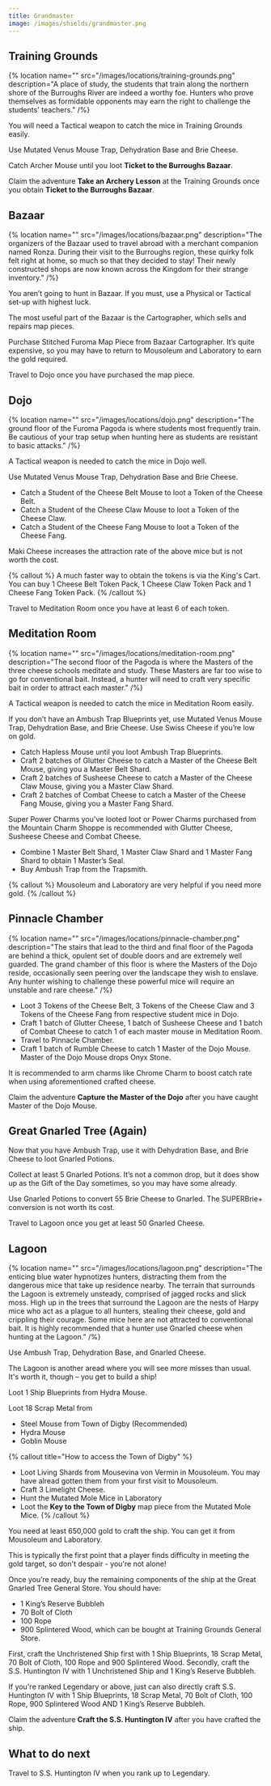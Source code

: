 ```yaml
---
title: Grandmaster
image: /images/shields/grandmaster.png
---
```


## Training Grounds

{% location
 name=""
 src="/images/locations/training-grounds.png"
 description="A place of study, the students that train along the northern shore of the Burroughs River are indeed a worthy foe. Hunters who prove themselves as formidable opponents may earn the right to challenge the students' teachers."
/%}

You will need a Tactical weapon to catch the mice in Training Grounds easily.

Use Mutated Venus Mouse Trap, Dehydration Base and Brie Cheese.

Catch Archer Mouse until you loot **Ticket to the Burroughs Bazaar**.

Claim the adventure **Take an Archery Lesson** at the Training Grounds once you obtain **Ticket to the Burroughs Bazaar**.

## Bazaar

{% location
 name=""
 src="/images/locations/bazaar.png"
 description="The organizers of the Bazaar used to travel abroad with a merchant companion named Ronza. During their visit to the Burroughs region, these quirky folk felt right at home, so much so that they decided to stay! Their newly constructed shops are now known across the Kingdom for their strange inventory."
/%}

You aren’t going to hunt in Bazaar. If you must, use a Physical or Tactical set-up with highest luck.

The most useful part of the Bazaar is the Cartographer, which sells and repairs map pieces.

Purchase Stitched Furoma Map Piece from Bazaar Cartographer. It’s quite expensive, so you may have to return to Mousoleum and Laboratory to earn the gold required.

Travel to Dojo once you have purchased the map piece.

## Dojo

{% location
 name=""
 src="/images/locations/dojo.png"
 description="The ground floor of the Furoma Pagoda is where students most frequently train. Be cautious of your trap setup when hunting here as students are resistant to basic attacks."
/%}

A Tactical weapon is needed to catch the mice in Dojo well.

Use Mutated Venus Mouse Trap, Dehydration Base and Brie Cheese.

- Catch a Student of the Cheese Belt Mouse to loot a Token of the Cheese Belt.
- Catch a Student of the Cheese Claw Mouse to loot a Token of the Cheese Claw.
- Catch a Student of the Cheese Fang Mouse to loot a Token of the Cheese Fang.

Maki Cheese increases the attraction rate of the above mice but is not worth the cost.

{% callout %}
A much faster way to obtain the tokens is via the King's Cart. You can buy 1 Cheese Belt Token Pack, 1 Cheese Claw Token Pack and 1 Cheese Fang Token Pack.
{% /callout %}

Travel to Meditation Room once you have at least 6 of each token.

## Meditation Room

{% location
 name=""
 src="/images/locations/meditation-room.png"
 description="The second floor of the Pagoda is where the Masters of the three cheese schools meditate and study. These Masters are far too wise to go for conventional bait. Instead, a hunter will need to craft very specific bait in order to attract each master."
/%}

A Tactical weapon is needed to catch the mice in Meditation Room easily.

If you don’t have an Ambush Trap Blueprints yet, use Mutated Venus Mouse Trap, Dehydration Base, and Brie Cheese. Use Swiss Cheese if you’re low on gold.

- Catch Hapless Mouse until you loot Ambush Trap Blueprints.
- Craft 2 batches of Glutter Cheese to catch a Master of the Cheese Belt Mouse, giving you a Master Belt Shard.
- Craft 2 batches of Susheese Cheese to catch a Master of the Cheese Claw Mouse, giving you a Master Claw Shard.
- Craft 2 batches of Combat Cheese to catch a Master of the Cheese Fang Mouse, giving you a Master Fang Shard.

Super Power Charms you've looted loot or Power Charms purchased from the Mountain Charm Shoppe is recommended with Glutter Cheese, Susheese Cheese and Combat Cheese.

- Combine 1 Master Belt Shard, 1 Master Claw Shard and 1 Master Fang Shard to obtain 1 Master’s Seal.
- Buy Ambush Trap from the Trapsmith.

{% callout %}
Mousoleum and Laboratory are very helpful if you need more gold.
{% /callout %}

## Pinnacle Chamber

{% location
 name=""
 src="/images/locations/pinnacle-chamber.png"
 description="The stairs that lead to the third and final floor of the Pagoda are behind a thick, opulent set of double doors and are extremely well guarded. The grand chamber of this floor is where the Masters of the Dojo reside, occasionally seen peering over the landscape they wish to enslave. Any hunter wishing to challenge these powerful mice will require an unstable and rare cheese."
/%}

- Loot 3 Tokens of the Cheese Belt, 3 Tokens of the Cheese Claw and 3 Tokens of the Cheese Fang from respective student mice in Dojo.
- Craft 1 batch of Glutter Cheese, 1 batch of Susheese Cheese and 1 batch of Combat Cheese to catch 1 of each master mouse in Meditation Room.
- Travel to Pinnacle Chamber.
- Craft 1 batch of Rumble Cheese to catch 1 Master of the Dojo Mouse. Master of the Dojo Mouse drops Onyx Stone.

It is recommended to arm charms like Chrome Charm to boost catch rate when using aforementioned crafted cheese.

Claim the adventure **Capture the Master of the Dojo** after you have caught Master of the Dojo Mouse.

## Great Gnarled Tree (Again)

Now that you have Ambush Trap, use it with Dehydration Base, and Brie Cheese to loot Gnarled Potions.

Collect at least 5 Gnarled Potions. It’s not a common drop, but it does show up as the Gift of the Day sometimes, so you may have some already.

Use Gnarled Potions to convert 55 Brie Cheese to Gnarled. The SUPERBrie+ conversion is not worth its cost.

Travel to Lagoon once you get at least 50 Gnarled Cheese.

## Lagoon

{% location
 name=""
 src="/images/locations/lagoon.png"
 description="The enticing blue water hypnotizes hunters, distracting them from the dangerous mice that take up residence nearby. The terrain that surrounds the Lagoon is extremely unsteady, comprised of jagged rocks and slick moss. High up in the trees that surround the Lagoon are the nests of Harpy mice who act as a plague to all hunters, stealing their cheese, gold and crippling their courage. Some mice here are not attracted to conventional bait. It is highly recommended that a hunter use Gnarled cheese when hunting at the Lagoon."
/%}

Use Ambush Trap, Dehydration Base, and Gnarled Cheese.

The Lagoon is another aread where you will see more misses than usual. It's worth it, though – you get to build a ship!

Loot 1 Ship Blueprints from Hydra Mouse.

Loot 18 Scrap Metal from

- Steel Mouse from Town of Digby (Recommended)
- Hydra Mouse
- Goblin Mouse


{% callout title="How to access the Town of Digby" %}

- Loot Living Shards from Mousevina von Vermin in Mousoleum. You may have alread gotten them from your first visit to Mousoleum.
- Craft 3 Limelight Cheese.
- Hunt the Mutated Mole Mice in Laboratory
- Loot the **Key to the Town of Digby** map piece from the Mutated Mole Mice.
{% /callout %}


You need  at least 650,000 gold to craft the ship. You can get it from Mousoleum and Laboratory.

This is typically the first point that a player finds difficulty in meeting the gold target, so don't despair - you're not alone!

Once you’re ready, buy the remaining components of the ship at the Great Gnarled Tree General Store. You should have:

- 1 King’s Reserve Bubbleh
- 70 Bolt of Cloth
- 100 Rope
- 900 Splintered Wood, which can be bought at Training Grounds General Store.

First, craft the Unchristened Ship first with 1 Ship Blueprints, 18 Scrap Metal, 70 Bolt of Cloth, 100 Rope and 900 Splintered Wood.
Secondly, craft the S.S. Huntington IV with 1 Unchristened Ship and 1 King’s Reserve Bubbleh.

If you're ranked Legendary or above, just can also directly craft S.S. Huntington IV with 1 Ship Blueprints, 18 Scrap Metal, 70 Bolt of Cloth, 100 Rope, 900 Splintered Wood AND 1 King’s Reserve Bubbleh.

Claim the adventure **Craft the S.S. Huntington IV** after you have crafted the ship.

## What to do next

Travel to S.S. Huntington IV when you rank up to Legendary.
